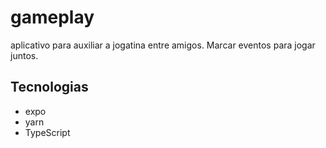 # gameplay
aplicativo para auxiliar a jogatina entre amigos. Marcar eventos para jogar juntos.

## Tecnologias 
- expo
- yarn
- TypeScript
